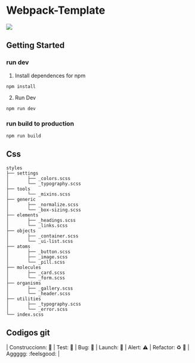 # Webpack-Template
<a href="https://github.com/krown-one/impuso-assets/actions/workflows/performance.yml">
  <img src="https://github.com/krown-one/impuso-assets/actions/workflows/performance.yml/badge.svg" />
</a>

## Getting Started

### run dev
1) Install dependences for npm
```
npm install
```

2) Run Dev
```
npm run dev
```


### run build to production
```
npm run build
```

## Css

```
styles
├── settings
│       ├── _colors.scss
│       └── _typography.scss
├── tools
│       └── _mixins.scss
├── generic
│       ├── _normalize.scss
│       └── _box-sizing.scss
├── elements
│       ├── _headings.scss
│       └── _links.scss
├── objects
│       ├── _container.scss
│       └── _ui-list.scss
├── atoms
│       ├── _button.scss
│       ├── _image.scss
│       └── _pill.scss
├── molecules
│       ├── _card.scss
│       └── _form.scss
├── organisms
│       ├── _gallery.scss
│       └── _header.scss
├── utilities
│       ├── _typography.scss 
│       └── _error.scss
└── index.scss
```


## Codigos git

| Construccionn: :construction: | Test: :test_tube: | Bug: :space_invader: | Launch: :rocket: | Alert: :warning: | Refactor: :recycle: :poop: | Aggggg: :feelsgood: |
